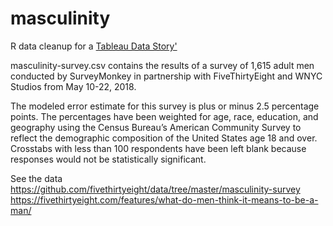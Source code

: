 # masculinity
R data cleanup for a [Tableau Data Story'](https://public.tableau.com/app/profile/dan.gunn/viz/MasculinitySurvey_16723617677720/Story1)

masculinity-survey.csv contains the results of a survey of 1,615 adult men conducted by SurveyMonkey in partnership with FiveThirtyEight and WNYC Studios from May 10-22, 2018. 

The modeled error estimate for this survey is plus or minus 2.5 percentage points. The percentages have been weighted for age, race, education, and geography using the Census Bureau’s American Community Survey to reflect the demographic composition of the United States age 18 and over. 
Crosstabs with less than 100 respondents have been left blank because responses would not be statistically significant.

See the data
https://github.com/fivethirtyeight/data/tree/master/masculinity-survey
https://fivethirtyeight.com/features/what-do-men-think-it-means-to-be-a-man/
